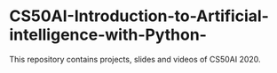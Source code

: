 # CS50AI-Introduction-to-Artificial-intelligence-with-Python-
This repository contains projects, slides and videos of CS50AI 2020.
